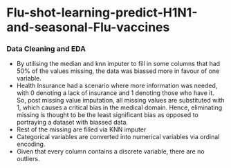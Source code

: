 # Flu-shot-learning-predict-H1N1-and-seasonal-Flu-vaccines

### Data Cleaning and EDA 
- By utilising the median and knn imputer to fill in some columns that had 50% of the values missing, the data was biassed more in favour of one variable.
- Health Insurance had a scenario where more information was needed, with 0 denoting a lack of insurance and 1 denoting those who have it. So, post missing value imputation, all missing values are substituted with 1, which causes a critical bias in the medical domain. Hence, eliminating missing is thought to be the least significant bias as opposed to portraying a dataset with biassed data.
- Rest of the missing are filled via KNN imputer
- Categorical variables are converted into numerical variables via ordinal encoding.
- Given that every column contains a discrete variable, there are no outliers.



